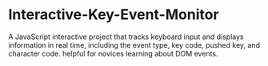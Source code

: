 # Interactive-Key-Event-Monitor
A JavaScript interactive project that tracks keyboard input and displays information in real time, including the event type, key code, pushed key, and character code.  helpful for novices learning about DOM events.

